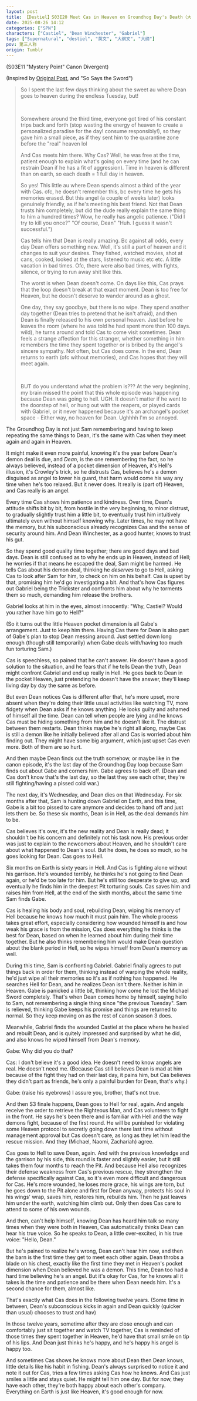```yaml
---
layout: post
title: 【Destiel】S03E20 Meet Cas in Heaven on Groundhog Day's Death（大纲文）
date: 2025-08-26 14:12
categories: ["SPN"]
characters: ["Castiel", "Dean Winchester", "Gabriel"]
tags: ["Supernatural", "destiel", "英文", "大纲文", "大纲"]
pov: 第三人称
origin: Tumblr
---
```


(S03E11 "Mystery Point" Canon Divergent)

(Inspired by [Original Post](https://www.tumblr.com/junesirius/792977979806515200), and "So Says the Sword")

> So I spent the last few days thinking about the sweet au where Dean goes to heaven during the endless Tuesday, but!
>
> <br>
>
> Somewhere around the third time, everyone got tired of his constant trips back and forth (stop wasting the energy of heaven to create a personalized paradise for the day! consume responsibly!), so they gave him a small piece, as if they sent him to the quarantine zone before the "real" heaven lol
>
> And Cas meets him there. Why Cas? Well, he was free at the time, patient enough to explain what's going on every time (and he can restrain Dean if he has a fit of aggression). Time in heaven is different than on earth, so each death = 1 full day in heaven.
>
> So yes! This little au where Dean spends almost a third of the year with Cas. ofc, he doesn't remember this, bc every time he gets his memories erased. But this angel (a couple of weeks later) looks genuinely friendly, as if he's meeting his best friend. Not that Dean trusts him completely, but did the dude really explain the same thing to him a hundred times? Wow, he really has angelic patience. ("Did I try to kill you once?" "Of course, Dean" "Huh. I guess it wasn't successful.")
>
> Cas tells him that Dean is really amazing. Bc against all odds, every day Dean offers something new. Well, it's still a part of heaven and it changes to suit your desires. They fished, watched movies, shot at cans, cooked, looked at the stars, listened to music etc etc. A little vacation in bad times. Ofc, there were also bad times, with fights, silence, or trying to run away shit like this.
>
> The worst is when Dean doesn't come. On days like this, Cas prays that the loop doesn't break at that exact moment. Dean is too free for Heaven, but he doesn't deserve to wander around as a ghost.
>
> One day, they say goodbye, but there is no wipe. They spend another day together (Dean tries to pretend that he isn't afraid), and then Dean is finally released to his own personal heaven. Just before he leaves the room (where he was told he had spent more than 100 days. wild), he turns around and told Cas to come visit sometimes. Dean feels a strange affection for this stranger, whether something in him remembers the time they spent together or is bribed by the angel's sincere sympathy. Not often, but Cas does come. In the end, Dean returns to earth (ofc without memories), and Cas hopes that they will meet again.
>
> <br>
>
> BUT do you understand what the problem is??? At the very beginning, my brain missed the point that this whole episode was happening because Dean was going to hell. UGH. It doesn't matter if he went to the doorstep of hell, or hung out with the reapers, or played cards with Gabriel, or it never happened because it's an archangel's pocket space - Either way, no heaven for Dean. Ughhhh I'm so annoyed.

The Groundhog Day is not just Sam remembering and having to keep repeating the same things to Dean, it's the same with Cas when they meet again and again in Heaven.

It might make it even more painful, knowing it's the year before Dean's demon deal is due, and *Dean*, is the one remembering the fact, so he always believed, instead of a pocket dimension of Heaven, it's Hell's illusion, it's Crowley's trick, so he distrusts Cas, believes he's a demon disguised as angel to lower his guard, that harm would come his way any time when he's too relaxed. But it never does. It really is (part of) Heaven, and Cas really is an angel.

Every time Cas shows him patience and kindness. Over time, Dean's attitude shifts bit by bit, from hostile in the very beginning, to minor distrust, to gradually slightly trust him a little bit, to eventually trust him intuitively ultimately even without himself knowing why. Later times, he may not have the memory, but his subconscious already recognizes Cas and the sense of security around him. And Dean Winchester, as a good hunter, knows to trust his gut.

So they spend good quality time together; there are good days and bad days. Dean is still confused as to why he ends up in Heaven, instead of Hell; he worries if that means he escaped the deal, Sam might be harmed. He tells Cas about his demon deal, thinking he *deserves* to go to Hell, asking Cas to look after Sam for him, to check on him on his behalf. Cas is upset by that, promising him he'd go investigating a bit. And that's how Cas figures out Gabriel being the Trickster and confronts him about why he torments them so much, demanding him release the brothers.

Gabriel looks at him in the eyes, almost innocently: "Why, Castiel? Would you rather have him go to Hell?"

(So it turns out the little Heaven pocket dimension is all Gabe's arrangement. Just to keep him there. Having Cas there for Dean is also part of Gabe's plan to stop Dean messing around. Just settled down long enough (though still temporarily) when Gabe deals with/having too much fun torturing Sam.)

Cas is speechless, so pained that he can't answer. He doesn't have a good solution to the situation, and he fears that if he tells Dean the truth, Dean might confront Gabriel and end up really in Hell. He goes back to Dean in the pocket Heaven, just pretending he doesn't have the answer, they'll keep living day by day the same as before.

But even Dean notices Cas is different after that, he's more upset, more absent when they're doing their little usual activities like watching TV, more fidgety when Dean asks if he knows anything. He looks guilty and ashamed of himself all the time. Dean can tell when people are lying and he knows Cas must be hiding something from him and he doesn't like it. The distrust between them restarts. Dean thinks maybe he's right all along, maybe Cas is still a demon like he initially believed after all and Cas is worried about him finding out. They might have some big argument, which just upset Cas even more. Both of them are so hurt.

And then maybe Dean finds out the truth somehow, or maybe like in the canon episode, it's the last day of the Groundhog Day loop because Sam finds out about Gabe and corners him. Gabe agrees to back off. (Dean and Cas don't know that's the last day, so the last they see each other, they're still fighting/having a pissed cold war.)

The next day, it's Wednesday, and Dean dies on that Wednesday. For six months after that, Sam is hunting down Gabriel on Earth, and this time, Gabe is a bit too pissed to care anymore and decides to hand off and just lets them be. So these six months, Dean is in Hell, as the deal demands him to be.

Cas believes it's over, it's the new reality and Dean is really dead; it shouldn't be his concern and definitely not his task now. His previous order was just to explain to the newcomers about Heaven, and he shouldn't care about what happened to Dean's soul. But he does, he does so much, so he goes looking for Dean. Cas goes to Hell.

Six months on Earth is sixty years in Hell. And Cas is fighting alone without his garrison. He's wounded terribly, he thinks he's not going to find Dean again, or he'd be too late for him. But he's still too desperate to give up, and eventually he finds him in the deepest Pit torturing souls. Cas saves him and raises him from Hell, at the end of the sixth months, about the same time Sam finds Gabe.

Cas is healing his body and soul, rebuilding Dean, wiping his memory of Hell because he knows how much it must pain him. The whole process takes great effort, especially considering how wounded himself is and how weak his grace is from the mission, Cas does everything he thinks is the best for Dean, based on when he learned about him during their time together. But he also thinks remembering him would make Dean question about the blank period in Hell, so he wipes himself from Dean's memory as well.

During this time, Sam is confronting Gabriel. Gabriel finally agrees to put things back in order for them, thinking instead of warping the whole reality, he'd just wipe all their memories so it's as if nothing has happened. He searches Hell for Dean, and he realizes Dean isn't there. Neither is him in Heaven. Gabe is panicked a little bit, thinking how come he lost the Michael Sword completely. That's when Dean comes home by himself, saying hello to Sam, not remembering a single thing since "the previous Tuesday". Sam is relieved, thinking Gabe keeps his promise and things are returned to normal. So they keep moving on as the rest of canon season 3 does.

Meanwhile, Gabriel finds the wounded Castiel at the place where he healed and rebuilt Dean, and is quitely impressed and surprised by what he did, and also knows he wiped himself from Dean's memory.

Gabe: Why did you do that?

Cas: I don't believe it's a good idea. He doesn't need to know angels are real. He doesn't need me. (Because Cas still believes Dean is mad at him because of the fight they had on their last day, it pains him, but Cas believes they didn't part as friends, he's only a painful burden for Dean, that's why.)

Gabe: (raise his eyebrows) I assure you, brother, that's not true.

And then S3 finale happens, Dean goes to Hell for real, again. And angels receive the order to retrieve the Righteous Man, and Cas volunteers to fight in the front. He says he's been there and is familiar with Hell and the way demons fight, because of the first round. He will be punished for violating some Heaven protocol to secretly going down there last time without management approval but Cas doesn't care, as long as they let him lead the rescue mission. And they (Michael, Naomi, Zachariah) agree.

Cas goes to Hell to save Dean, again. And with the previous knowledge and the garrison by his side, this round is faster and slightly easier, but it still takes them four months to reach the Pit. And because Hell also recognizes their defense weakness from Cas's previous rescue, they strengthen the defense specifically against Cas, so it's even more difficult and dangerous for Cas. He's more wounded, he loses more grace, his wings are torn, but he goes down to the Pit alone and first for Dean anyway, protects his soul in his wings' wrap, saves him, restores him, rebuilds him. Then he just leaves him under the earth, watching him climb out. Only then does Cas care to attend to some of his own wounds.

And then, can't help himself, knowing Dean has heard him talk so many times when they were both in Heaven, Cas automatically thinks Dean can hear his true voice. So he speaks to Dean, a little over-excited, in his true voice: "Hello, Dean."

But he's pained to realize he's wrong, Dean can't hear him now, and then the barn is the first time they get to meet each other again. Dean throbs a blade on his chest, exactly like the first time they met in Heaven's pocket dimension when Dean believed he was a demon. This time, Dean too had a hard time believing he's an angel. But it's okay for Cas, for he knows all it takes is the time and patience and be there when Dean needs him. It's a second chance for them, almost like.

That's exactly what Cas does in the following twelve years. (Some time in between, Dean's subconscious kicks in again and Dean quickly (quicker than usual) chooses to trust and hav)

In those twelve years, sometime after they are close enough and can comfortably just sit together and watch TV together, Cas is reminded of those times they spent together in Heaven, he'd have that small smile on tip of his lips. And Dean just thinks he's happy, and he's happy his angel is happy too.

And sometimes Cas shows he knows more about Dean then Dean knows, little details like his habit in fishing. Dean's always surprised to notice it and note it out for Cas, tries a few times asking Cas how he knows. And Cas just smiles a little and stays quiet. He might tell him one day. But for now, they have each other, they're both happy about each other's company. Everything on Earth is just like Heaven, it's good enough for now.
